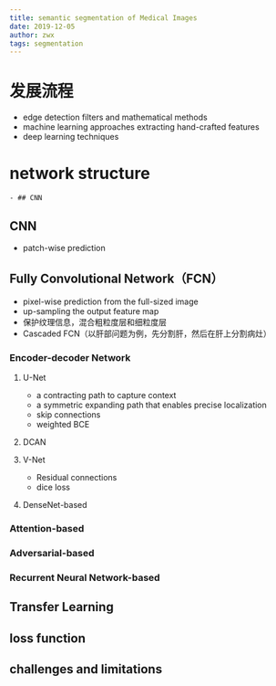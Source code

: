 ```yaml
---
title: semantic segmentation of Medical Images
date: 2019-12-05
author: zwx
tags: segmentation
---
```


# 发展流程
- edge detection filters and mathematical methods
- machine learning approaches extracting hand-crafted features
- deep learning techniques

# network structure
    - ## CNN

   ## CNN
   - patch-wise prediction

   ## Fully Convolutional Network（FCN）

- pixel-wise prediction from the full-sized image
- up-sampling the output feature map
- 保护纹理信息，混合粗粒度层和细粒度层
- Cascaded FCN（以肝部问题为例，先分割肝，然后在肝上分割病灶）

### Encoder-decoder Network

1. U-Net
    - a contracting path to capture context
    - a symmetric expanding path that enables precise localization
    - skip connections
    - weighted BCE

2. DCAN

3. V-Net
    - Residual connections
    - dice loss

4. DenseNet-based

### Attention-based

### Adversarial-based

### Recurrent Neural Network-based

## Transfer Learning

## loss function

## challenges and limitations




